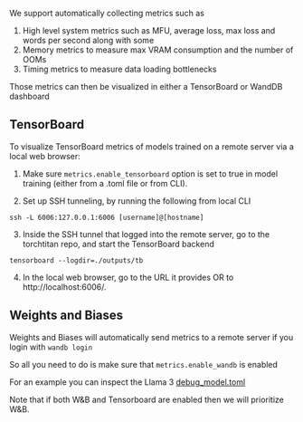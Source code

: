 We support automatically collecting metrics such as
1. High level system metrics such as MFU, average loss, max loss and words per second along with some
2. Memory metrics to measure max VRAM consumption and the number of OOMs
3. Timing metrics to measure data loading bottlenecks

Those metrics can then be visualized in either a TensorBoard or WandDB dashboard

## TensorBoard

To visualize TensorBoard metrics of models trained on a remote server via a local web browser:

1. Make sure `metrics.enable_tensorboard` option is set to true in model training (either from a .toml file or from CLI).

2. Set up SSH tunneling, by running the following from local CLI
```
ssh -L 6006:127.0.0.1:6006 [username]@[hostname]
```

3. Inside the SSH tunnel that logged into the remote server, go to the torchtitan repo, and start the TensorBoard backend
```
tensorboard --logdir=./outputs/tb
```

4. In the local web browser, go to the URL it provides OR to http://localhost:6006/.

## Weights and Biases

Weights and Biases will automatically send metrics to a remote server if you login with `wandb login`

So all you need to do is make sure that `metrics.enable_wandb` is enabled

For an example you can inspect the Llama 3 [debug_model.toml](../torchtitan/models/llama3/train_configs/debug_model.toml)

Note that if both W&B and Tensorboard are enabled then we will prioritize W&B.

